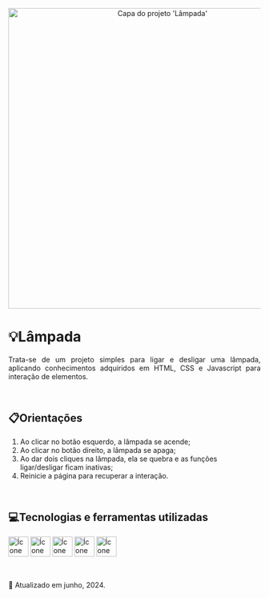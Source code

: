 <p align="center">
  <img loading="lazy" src="https://github.com/Debora-Carvalho/lampJavascript/assets/104103793/c777c6be-3eaf-4b5b-b4fa-bd80a8edc302"  width="600" height="auto"  alt="Capa do projeto 'Lâmpada'"/>
</p>

<h1>💡Lâmpada</h1>
<p align="justify"> 
  Trata-se de um projeto simples para ligar e desligar uma lâmpada, aplicando conhecimentos adquiridos em HTML, CSS e Javascript para interação de elementos.
</p><br>

<h2>📋Orientações</h2>
    <ol>
        <li>Ao clicar no botão esquerdo, a lâmpada se acende;</li>
        <li>Ao clicar no botão direito, a lâmpada se apaga;</li>
        <li>Ao dar dois cliques na lâmpada, ela se quebra e as funções ligar/desligar ficam inativas;</li>
        <li>Reinicie a página para recuperar a interação.</li>
    </ol><br>

<h2>💻Tecnologias e ferramentas utilizadas</h2>
<p>
  <img loading="lazy" src="https://cdn.jsdelivr.net/gh/devicons/devicon@latest/icons/html5/html5-original.svg" width="40" height="40" alt="Ícone do html5"/> 
  <img loading="lazy" src="https://cdn.jsdelivr.net/gh/devicons/devicon@latest/icons/css3/css3-original.svg" width="40" height="40" alt="Ícone do css3"/> 
  <img src="https://cdn.jsdelivr.net/gh/devicons/devicon@latest/icons/javascript/javascript-original.svg" width="40" height="40" alt="Ícone do Javascript"/>   
  <img loading="lazy" src="https://cdn.jsdelivr.net/gh/devicons/devicon@latest/icons/vscode/vscode-original.svg" width="40" height="40" alt="Ícone do Visual Studio Code"/>  
  <img loading="lazy" src="https://cdn.jsdelivr.net/gh/devicons/devicon@latest/icons/gimp/gimp-original.svg" width="40" height="40" alt="Ícone do Gimp"/>       
</p><br>

<p>📆 Atualizado em junho, 2024.</p><br>
